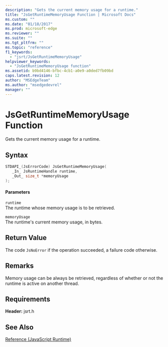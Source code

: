 ```yaml
---
description: "Gets the current memory usage for a runtime."
title: "JsGetRuntimeMemoryUsage Function | Microsoft Docs"
ms.custom: ""
ms.date: "01/18/2017"
ms.prod: microsoft-edge
ms.reviewer: ""
ms.suite: ""
ms.tgt_pltfrm: ""
ms.topic: "reference"
f1_keywords: 
  - "jsrt/JsGetRuntimeMemoryUsage"
helpviewer_keywords: 
  - "JsGetRuntimeMemoryUsage function"
ms.assetid: b9bd4146-bfbc-4cb1-a0e9-a0ded7fb09bd
caps.latest.revision: 12
author: "MSEdgeTeam"
ms.author: "msedgedevrel"
manager: ""
---
```

# JsGetRuntimeMemoryUsage Function
Gets the current memory usage for a runtime.  
  
## Syntax  
  
```cpp  
STDAPI_(JsErrorCode) JsGetRuntimeMemoryUsage(  
   _In_ JsRuntimeHandle runtime,  
   _Out_ size_t *memoryUsage  
);  
```  
  
#### Parameters  
 `runtime`  
 The runtime whose memory usage is to be retrieved.  
  
 `memoryUsage`  
 The runtime's current memory usage, in bytes.  
  
## Return Value  
 The code `JsNoError` if the operation succeeded, a failure code otherwise.  
  
## Remarks  
 Memory usage can be always be retrieved, regardless of whether or not the runtime is active on another thread.  
  
## Requirements  
 **Header:** jsrt.h  
  
## See Also  
 [Reference (JavaScript Runtime)](../chakra-hosting/reference-javascript-runtime.md)